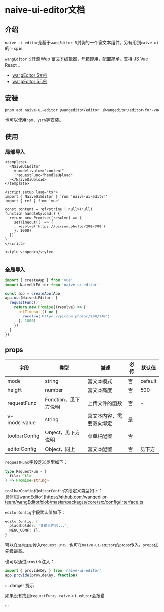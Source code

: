 

# naive-ui-editor文档

## 介绍
`naive-ui-editor`是基于`wangEditor 5`封装的一个富文本组件，另有用到`naive-ui`的`n-spin`

`wangEditor 5`开源 Web 富文本编辑器，开箱即用，配置简单。支持 JS Vue React 。
- [wangEditor 5文档](https://www.wangeditor.com/)
- [wangEditor 5示例](https://www.wangeditor.com/demo/)

## 安装
```bash
pnpm add naive-ui-editor @wangeditor/editor  @wangeditor/editor-for-vue

```
也可以使用`npm`、`yarn`等安装。

## 使用

### 局部导入

```vue{4-8,15}
<template>
  <NaiveUiEditor
    v-model:value="content"
    :requestFunc="handleUpload"
  ></NaiveUiUpload>
</template>

<script setup lang="ts">
import { NaiveUiEditor } from 'naive-ui-editor'
import { ref } from 'vue'

const content = ref<string | null>(null)
function handleUpload() {
  return new Promise((resolve) => {
    setTimeout(() => {
      resolve('https://picsum.photos/200/300')
    }, 1000)
  })
}
</script>

<style scoped></style>


```

### 全局导入

```ts
import { createApp } from 'vue'
import NaiveUiEditor from 'naive-ui-editor'

const app = createApp(App)
app.use(NaiveUiEditor, {
  requestFunc() {
    return new Promise((resolve) => {
      setTimeout(() => {
        resolve('https://picsum.photos/200/300')
      }, 1000)
    })
  }
})
```

## props

| 字段          | 类型                        | 描述                             | 必传 | 默认值 |
| ------------- | ------------------------------------------------------------ | -------------------------------------------------------- | ---- | ------ |
| mode          | string                | 富文本模式                                   | 否   |    default    |
| height        | number                                              | 富文本高度                                   | 否   |    500    |
| requestFunc   | Function，见下方说明                                 | 上传文件的函数                                           | 否   | -      |
| v-model:value | string                                             | 富文本内容，需要双向绑定                                   | 是   |        |
| toolbarConfig  | Object，见下方说明 | 菜单栏配置 | 否   |        |
| editorConfig   | Object，同上              | 富文本配置 | 否   | 见下方 |

`requestFunc`字段定义类型如下：

```ts
type RequestFun = (
  file: File
) => Promise<string>
```

`toolbarConfig`和`editorConfig`字段定义类型如下：<br/>
具体见[wangEditor](https://github.com/wangeditor-team/wangEditor/blob/master/packages/core/src/config/interface.ts

`editorConfig`字段默认值如下：
```ts
editorConfig: {
  placeholder: '请输入内容...',
  MENU_CONF: {},
}
```

可以在`全局注册`传入`requestFunc`，也可在`naive-ui-editor`的`props`传入。`props`优先级最高。

也可以通过`provide`注入：

```ts
import { provideKey } from 'naive-ui-editor'
app.provide(provideKey, function)
```

::: danger 提示

如果没有找到`requestFunc`，`naive-ui-editor`会报错

:::

